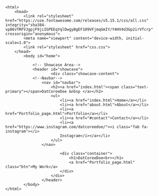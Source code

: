 <!DOCTYPE html>
	<html>
		<head>
			<link rel="stylesheet" href="https://use.fontawesome.com/releases/v5.15.1/css/all.css" integrity="sha384-vp86vTRFVJgpjF9jiIGPEEqYqlDwgyBgEF109VFjmqGmIY/Y4HV4d3Gp2irVfcrp" crossorigin="anonymous">
			<meta name="viewport" content="device-width, initial-scale=1.0">
			<link rel="stylesheet" href="css.css">
		</head>
			<body id="home">
				
				<!-- Showcase Area-->
				<header id="showcase"> 
						<div class="showcase-content">
				<!--Navbar-->
					<nav id="navbar">
						<h2><a href="index.html"><span class="text-primary"></span>DatCoreeDoe &nbsp </a></h2>
						<ul>
							<li><a href="index.html">Home</a></li>
							<li><a href="about.html">About</a></li>
							<li><a href="Portfolio_page.html">Portfolio</a></li>
							<li><a href="#contact">Contact</a></li>
							<li><a href="https://www.instagram.com/datcoreedoe/"><i class="fab fa-instagram"></i>
							Instagram</i></a></li>
						</ul>
					</nav>
					
							<div class="container">
								<h1>DatCoreeDoe<br></h1>
								<a href="Portfolio_page.html" class="btn">My Work</a>
							</div>
						</div>
					</header>
			</body>
	</html>

